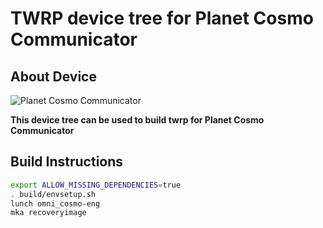 # TWRP device tree for Planet Cosmo Communicator

## About Device

![Planet Cosmo Communicator](https://i.imgur.com/RyN5cVo.jpg)

**This device tree can be used to build twrp for Planet Cosmo Communicator**


## Build Instructions
```sh
export ALLOW_MISSING_DEPENDENCIES=true
. build/envsetup.sh
lunch omni_cosmo-eng
mka recoveryimage
```